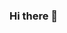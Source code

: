 ### Hi there 👋

<!--
**meryemipekci/meryemipekci** is a ✨ _special_ ✨ repository because its `README.md` (this file) appears on your GitHub profile.

Here are some ideas to get you started:

- 🌱 I’m  Front end Developer/React Developer and Software Developer.
ı have self disipline to learn and like to contiune what I start...
While I am learning, I would like to share my experiences and abilities in this githup group.

- 💬 Ask me about anything that what motivates me to learn.
- 📫 How to reach me: meryemgurgen7@gmail.com

-->
